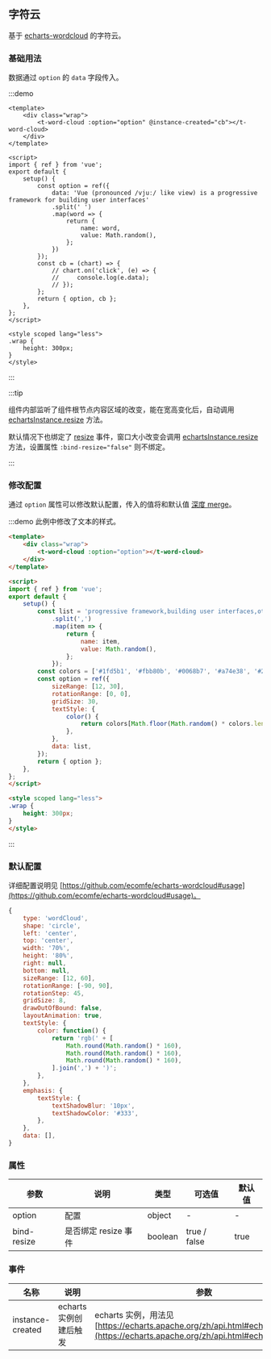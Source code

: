 ## 字符云

基于 [echarts-wordcloud](https://github.com/ecomfe/echarts-wordcloud) 的字符云。

### 基础用法

数据通过 `option` 的 `data` 字段传入。

:::demo

```vue
<template>
    <div class="wrap">
        <t-word-cloud :option="option" @instance-created="cb"></t-word-cloud>
    </div>
</template>

<script>
import { ref } from 'vue';
export default {
    setup() {
        const option = ref({
            data: 'Vue (pronounced /vjuː/ like view) is a progressive framework for building user interfaces'
            .split(' ')
            .map(word => {
                return {
                    name: word,
                    value: Math.random(),
                };
            })
        });
        const cb = (chart) => {
            // chart.on('click', (e) => {
            //     console.log(e.data);
            // });
        };
        return { option, cb };
    },
};
</script>

<style scoped lang="less">
.wrap {
    height: 300px;
}
</style>

```

:::

:::tip

组件内部监听了组件根节点内容区域的改变，能在宽高变化后，自动调用  [echartsInstance.resize](https://echarts.apache.org/zh/api.html#echartsInstance.resize) 方法。

默认情况下也绑定了 [resize](https://developer.mozilla.org/zh-CN/docs/Web/API/Window/resize_event) 事件，窗口大小改变会调用 [echartsInstance.resize](https://echarts.apache.org/zh/api.html#echartsInstance.resize) 方法，设置属性 `:bind-resize="false"` 则不绑定。

:::

### 修改配置

通过 `option` 属性可以修改默认配置，传入的值将和默认值 [深度 merge](https://lodash.com/docs/4.17.15#merge)。

:::demo 此例中修改了文本的样式。

```html
<template>
    <div class="wrap">
        <t-word-cloud :option="option"></t-word-cloud>
    </div>
</template>

<script>
import { ref } from 'vue';
export default {
    setup() {
        const list = 'progressive framework,building user interfaces,other monolithic frameworks,the view layer only,easy to pick up,integrate with other libraries,Single-Page Applications'
            .split(',')
            .map(item => {
                return {
                    name: item,
                    value: Math.random(),
                };
            });
        const colors = ['#1fd5b1', '#fbb80b', '#0068b7', '#a74e38', '#27a4ff'];
        const option = ref({
            sizeRange: [12, 30],
            rotationRange: [0, 0],
            gridSize: 30,
            textStyle: {
                color() {
                    return colors[Math.floor(Math.random() * colors.length)];
                },
            },
            data: list,
        });
        return { option };
    },
};
</script>

<style scoped lang="less">
.wrap {
    height: 300px;
}
</style>

```

:::

### 默认配置

详细配置说明见 [https://github.com/ecomfe/echarts-wordcloud#usage](https://github.com/ecomfe/echarts-wordcloud#usage)。

```js
{
    type: 'wordCloud',
    shape: 'circle',
    left: 'center',
    top: 'center',
    width: '70%',
    height: '80%',
    right: null,
    bottom: null,
    sizeRange: [12, 60],
    rotationRange: [-90, 90],
    rotationStep: 45,
    gridSize: 8,
    drawOutOfBound: false,
    layoutAnimation: true,
    textStyle: {
        color: function() {
            return 'rgb(' + [
                Math.round(Math.random() * 160),
                Math.round(Math.random() * 160),
                Math.round(Math.random() * 160),
            ].join(',') + ')';
        },
    },
    emphasis: {
        textStyle: {
            textShadowBlur: '10px',
            textShadowColor: '#333',
        },
    },
    data: [],
}
```

### 属性

| 参数        | 说明                 | 类型    | 可选值       | 默认值 |
| ----------- | -------------------- | ------- | ------------ | ------ |
| option      | 配置                 | object  | -            | -      |
| bind-resize | 是否绑定 resize 事件 | boolean | true / false | true   |

### 事件

| 名称             | 说明                   | 参数                                                         |
| ---------------- | ---------------------- | ------------------------------------------------------------ |
| instance-created | echarts 实例创建后触发 | echarts 实例，用法见 [https://echarts.apache.org/zh/api.html#echartsInstance](https://echarts.apache.org/zh/api.html#echartsInstance) |

